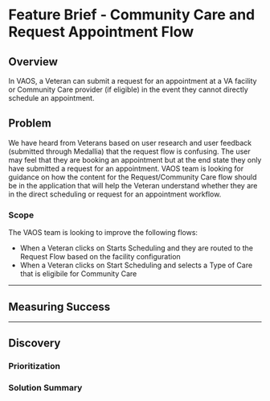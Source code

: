 # Feature Brief - Community Care and Request Appointment Flow 

## Overview

In VAOS, a Veteran can submit a request for an appointment at a VA facility or Community Care provider (if eligible) in the event they cannot directly schedule an appointment. 

## Problem

We have heard from Veterans based on user research and user feedback (submitted through Medallia) that the request flow is confusing. The user may feel that they are booking an appointment but at the end state they only have submitted a request for an appointment. VAOS team is looking for guidance on how the content for the Request/Community Care flow should be in the application that will help the Veteran understand whether they are in the direct scheduling or request for an appointment workflow.  


### Scope

The VAOS team is looking to improve the following flows: 
- When a Veteran clicks on Starts Scheduling and they are routed to the Request Flow based on the facility configuration
- When a Veteran clicks on Start Scheduling and selects a Type of Care that is eligibile for Community Care

---

## Measuring Success


---

## Discovery


### Prioritization


### Solution Summary

